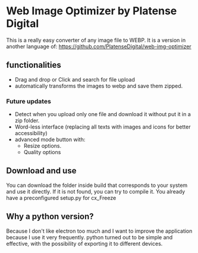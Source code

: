 # Web Image Optimizer by Platense Digital
This is a really easy converter of any image file to WEBP. It is a version in another language of: https://github.com/PlatenseDigital/web-img-optimizer

## functionalities
- Drag and drop or Click and search for file upload
- automatically transforms the images to webp and save them zipped.

### Future updates
- Detect when you upload only one file and download it without put it in a zip folder.
- Word-less interface (replacing all texts with images and icons for better accessibility)
- advanced mode button with:
  - Resize options.
  - Quality options

## Download and use
You can download the folder inside build that corresponds to your system and use it directly. If it is not found, you can try to compile it. You already have a preconfigured setup.py for cx_Freeze

## Why a python version?
Because I don't like electron too much and I want to improve the application because I use it very frequently. python turned out to be simple and effective, with the possibility of exporting it to different devices.